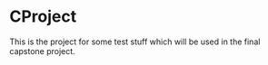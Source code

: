 # CProject
This is the project for some test stuff which will be used in the final capstone project. 


